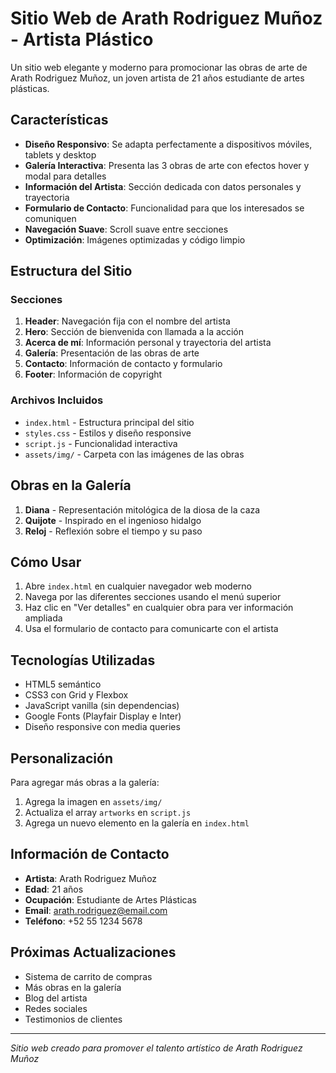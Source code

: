 # Sitio Web de Arath Rodriguez Muñoz - Artista Plástico

Un sitio web elegante y moderno para promocionar las obras de arte de Arath Rodriguez Muñoz, un joven artista de 21 años estudiante de artes plásticas.

## Características

- **Diseño Responsivo**: Se adapta perfectamente a dispositivos móviles, tablets y desktop
- **Galería Interactiva**: Presenta las 3 obras de arte con efectos hover y modal para detalles
- **Información del Artista**: Sección dedicada con datos personales y trayectoria
- **Formulario de Contacto**: Funcionalidad para que los interesados se comuniquen
- **Navegación Suave**: Scroll suave entre secciones
- **Optimización**: Imágenes optimizadas y código limpio

## Estructura del Sitio

### Secciones

1. **Header**: Navegación fija con el nombre del artista
2. **Hero**: Sección de bienvenida con llamada a la acción
3. **Acerca de mí**: Información personal y trayectoria del artista
4. **Galería**: Presentación de las obras de arte
5. **Contacto**: Información de contacto y formulario
6. **Footer**: Información de copyright

### Archivos Incluidos

- `index.html` - Estructura principal del sitio
- `styles.css` - Estilos y diseño responsive
- `script.js` - Funcionalidad interactiva
- `assets/img/` - Carpeta con las imágenes de las obras

## Obras en la Galería

1. **Diana** - Representación mitológica de la diosa de la caza
2. **Quijote** - Inspirado en el ingenioso hidalgo
3. **Reloj** - Reflexión sobre el tiempo y su paso

## Cómo Usar

1. Abre `index.html` en cualquier navegador web moderno
2. Navega por las diferentes secciones usando el menú superior
3. Haz clic en "Ver detalles" en cualquier obra para ver información ampliada
4. Usa el formulario de contacto para comunicarte con el artista

## Tecnologías Utilizadas

- HTML5 semántico
- CSS3 con Grid y Flexbox
- JavaScript vanilla (sin dependencias)
- Google Fonts (Playfair Display e Inter)
- Diseño responsive con media queries

## Personalización

Para agregar más obras a la galería:

1. Agrega la imagen en `assets/img/`
2. Actualiza el array `artworks` en `script.js`
3. Agrega un nuevo elemento en la galería en `index.html`

## Información de Contacto

- **Artista**: Arath Rodriguez Muñoz
- **Edad**: 21 años
- **Ocupación**: Estudiante de Artes Plásticas
- **Email**: arath.rodriguez@email.com
- **Teléfono**: +52 55 1234 5678

## Próximas Actualizaciones

- Sistema de carrito de compras
- Más obras en la galería
- Blog del artista
- Redes sociales
- Testimonios de clientes

---

_Sitio web creado para promover el talento artístico de Arath Rodriguez Muñoz_
